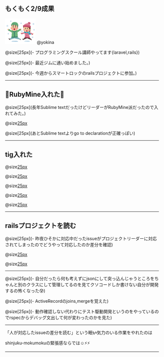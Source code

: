 <style> right { text-align: left; font-size: 25px } </style>

## もくもく2/9成果

<img src="/meetups/images/snow.png" width="100">
@yokina

@size[25px](- プログラミングスクール講師やってます{laravel,rails})

@size[25px](- 最近ジムに通い始めました。)

@size[25px](- 今週からスマートロックのrailsプロジェクトに参加。)

---

## 💎RubyMine入れた💎

@size[25px](長年Sublime textだったけどリーダーがRubyMine派だったので入れてみた。)

@size[25px](まだわからないけどクラス検索が便利。)

@size[25px](あとSublime textよりgo to declarationが正確っぽい)

---

## tig入れた

@size[25px](以前三木さんが使ってるの見て便利そうだったのでtig入れてみた。)

@size[25px](gitのグラフがSourceTreeと違うので戸惑うけど)

@size[25px]({tigはmasterブランチの最新が一番上に来るっぽい})

@size[25px]({SourceTreeはローカルに落としたすべてのリポジトリの最新順})

@size[25px](パスとファイル名のコピーが出来るの便利なのでしばらく並行して使ってみる。)

---

## railsプロジェクトを読む

@size[25px](- 昨夜ひそかに対応中だったissueがプロジェクトリーダーに対応されてしまったのでどうやって対応したのか差分を確認)

@size[25px](操作ログテーブルに「ログインした」「新規登録した」「招待した」などのメッセージがstring型で入っていたのを)

@size[25px](UserIdやメールアドレスなどの詳細情報をjsonbのカラムに変更して保存出来るようにする対応。)

---

@size[25px](- 自分だったら何も考えずにjsonにして突っ込んじゃうところをちゃんと別のクラスにして管理してるのを見てクソコードしか書けない自分が開発するの怖くなった😰)

@size[25px](- ActiveRecordのjoins,mergeを覚えた)

@size[25px](- 動作確認しない代わりにテスト駆動開発というのをやっているのでrspecからデバッグ文出して何が変わったのかを見た)

---

「人が対応したissueの差分を読む」という~~眠い~~気力のいる作業をやれたのは

shinjuku-mokumokuの緊張感ならでは☺️⚡️⚡️

---
